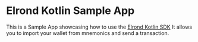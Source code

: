 Elrond Kotlin Sample App
============

This is a Sample App showcasing how to use the [Elrond Kotlin SDK](https://github.com/ElrondNetwork/elrond-sdk-erdkotlin)
It allows you to import your wallet from mnemonics and send a transaction.
